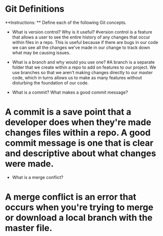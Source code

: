 # Git Definitions

**Instructions: ** Define each of the following Git concepts.

* What is version control?  Why is it useful?
#version control is a feature that allows a user to see the entire history of any changes that occur within files in a repo. This is useful because if there are bugs in our code we can see all the changes we've made in our change to track down what may be causing issues. 

* What is a branch and why would you use one?
#A branch is a separate folder that we create within a repo to add on features to our project. We use branches so that we aren't making changes directly to our master code, which in turns allows us to make as many features without disturbing the foundation of our code. 

* What is a commit? What makes a good commit message?
# A commit is a save point that a developer does when they're made changes files within a repo. A good commit message is one that is clear and descriptive about what changes were made.

* What is a merge conflict?
# A merge conflict is an error that occurs when you're trying to merge or download a local branch with the master file. 